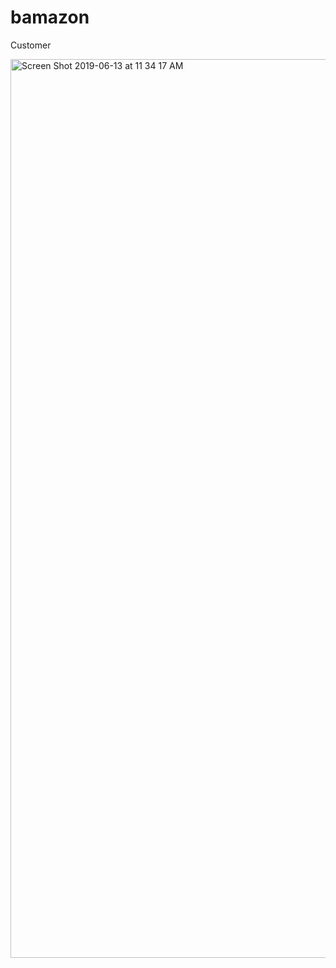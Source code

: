 # bamazon


Customer 


<img width="1438" alt="Screen Shot 2019-06-13 at 11 34 17 AM" src="https://user-images.githubusercontent.com/47362352/59557103-e6b90280-8f9e-11e9-8421-ed1892748d9a.png">
